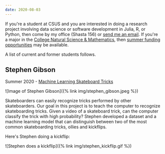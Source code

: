```yaml
---
date: 2020-08-03
---
```


If you're a student at CSUS and you are interested in doing a research project involving data science or software development in Julia, R, or Python, then come by my office (Shasta 156) or [send me an email](mailto:fitzgerald@csus.edu).
If you're a major in the [College Natural Science & Mathematics](https://www.csus.edu/college/natural-sciences-mathematics/), then [summer funding opportunities](https://www.csus.edu/college/natural-sciences-mathematics/research/sure-award.html) may be available.

A list of current and former students follows.


## Stephen Gibson 

Summer 2020 - [Machine Learning Skateboard Tricks](https://github.com/LightningDrop/SkateboardML)

![Image of Stephen Gibson]({% link img/stephen_gibson.jpeg %})

Skateboarders can easily recognize tricks performed by other skateboarders.
Our goal in this project is to teach the computer to recognize skateboarding tricks.
Given a video of a skateboard trick, can the computer classify the trick with high probability?
Stephen developed a dataset and a machine learning model that can distinguish between two of the most common skateboarding tricks, ollies and kickflips.

Here's Stephen doing a kickflip:

![Stephen does a kickflip]({% link img/stephen_kickflip.gif %})

